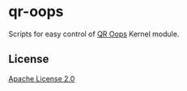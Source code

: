 # qr-oops
Scripts for easy control of [QR Oops][1] Kernel module.

## License

[Apache License 2.0][2]

[1]: https://github.com/links234/qr-linux-kernel
[2]: http://www.apache.org/licenses/LICENSE-2.0
